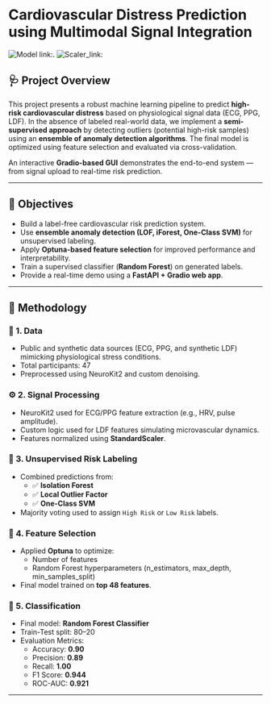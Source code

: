 # Cardiovascular Distress Prediction using Multimodal Signal Integration
![Model link:](https://drive.google.com/file/d/17DnWUudXOZxj6QeVGXxoj85DzWzfkTAN/view?usp=drive_link).
![Scaler_link:](https://drive.google.com/file/d/1vA6lx8kX6Z5sMJNvVhnlDBJcg77TWuOn/view?usp=drive_link)


## 🩺 Project Overview

This project presents a robust machine learning pipeline to predict **high-risk cardiovascular distress** based on physiological signal data (ECG, PPG, LDF). In the absence of labeled real-world data, we implement a **semi-supervised approach** by detecting outliers (potential high-risk samples) using an **ensemble of anomaly detection algorithms**. The final model is optimized using feature selection and evaluated via cross-validation.

An interactive **Gradio-based GUI** demonstrates the end-to-end system — from signal upload to real-time risk prediction.

---

## 🎯 Objectives

- Build a label-free cardiovascular risk prediction system.
- Use **ensemble anomaly detection (LOF, iForest, One-Class SVM)** for unsupervised labeling.
- Apply **Optuna-based feature selection** for improved performance and interpretability.
- Train a supervised classifier (**Random Forest**) on generated labels.
- Provide a real-time demo using a **FastAPI + Gradio web app**.

---

## 🧠 Methodology

### 📁 1. Data
- Public and synthetic data sources (ECG, PPG, and synthetic LDF) mimicking physiological stress conditions.
- Total participants: 47
- Preprocessed using NeuroKit2 and custom denoising.

### ⚙️ 2. Signal Processing
- NeuroKit2 used for ECG/PPG feature extraction (e.g., HRV, pulse amplitude).
- Custom logic used for LDF features simulating microvascular dynamics.
- Features normalized using **StandardScaler**.

### 🤖 3. Unsupervised Risk Labeling
- Combined predictions from:
  - ✅ **Isolation Forest**
  - ✅ **Local Outlier Factor**
  - ✅ **One-Class SVM**
- Majority voting used to assign `High Risk` or `Low Risk` labels.

### 🧬 4. Feature Selection
- Applied **Optuna** to optimize:
  - Number of features
  - Random Forest hyperparameters (n_estimators, max_depth, min_samples_split)
- Final model trained on **top 48 features**.

### 🧪 5. Classification
- Final model: **Random Forest Classifier**
- Train-Test split: 80–20
- Evaluation Metrics:
  - Accuracy: **0.90**
  - Precision: **0.89**
  - Recall: **1.00**
  - F1 Score: **0.944**
  - ROC-AUC: **0.921**

---

